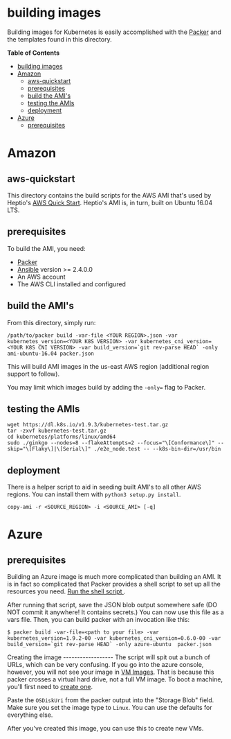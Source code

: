 building images
===============
Building images for Kubernetes is easily accomplished with the [Packer](https://github.com/hashicorp/packer) and the templates found in this directory.

<!-- markdown-toc start - Don't edit this section. Run M-x markdown-toc-refresh-toc -->
**Table of Contents**

- [building images](#building-images)
- [Amazon](#amazon)
    - [aws-quickstart](#aws-quickstart)
    - [prerequisites](#prerequisites)
    - [build the AMI's](#build-the-amis)
    - [testing the AMIs](#testing-the-amis)
    - [deployment](#deployment)
- [Azure](#azure)
    - [prerequisites](#prerequisites-1)

<!-- markdown-toc end -->


Amazon
========

aws-quickstart
--------------
This directory contains the build scripts for the AWS AMI that's used by Heptio's [AWS Quick Start](https://github.com/heptioaws-quickstart). Heptio's AMI is, in turn, built on Ubuntu 16.04 LTS.

prerequisites
-------------
To build the AMI, you need:

- [Packer](https://www.packer.io/docs/installation.html)
- [Ansible](http://docs.ansible.com/ansible/latest/intro_installation.html) version >= 2.4.0.0
- An AWS account
- The AWS CLI installed and configured

build the AMI's
---------------
From this directory, simply run:

```
/path/to/packer build -var-file <YOUR REGION>.json -var kubernetes_version=<YOUR K8S VERSION> -var kubernetes_cni_version=<YOUR K8S CNI VERSION> -var build_version=`git rev-parse HEAD` -only ami-ubuntu-16.04 packer.json
```
This will build AMI images in the us-east AWS region (additional region support to follow).

You may limit which images build by adding the `-only=` flag to Packer.

testing the AMIs
----------------
```
wget https://dl.k8s.io/v1.9.3/kubernetes-test.tar.gz
tar -zxvf kubernetes-test.tar.gz
cd kubernetes/platforms/linux/amd64
sudo ./ginkgo --nodes=8 --flakeAttempts=2 --focus="\[Conformance\]" --skip="\[Flaky\]|\[Serial\]" ./e2e_node.test -- --k8s-bin-dir=/usr/bin
```

deployment
----------
There is a helper script to aid in seeding built AMI's to all other AWS regions.
You can install them with `python3 setup.py install`.

```
copy-ami -r <SOURCE_REGION> -i <SOURCE_AMI> [-q]
```


Azure
=====

prerequisites
-------------
Building an Azure image is much more complicated than building an AMI. It is in
fact so complicated that Packer provides a shell script to set up all the
resources you need. [ Run the shell script ][script].


After running that script, save the JSON blob output somewhere safe (DO NOT
commit it anywhere! It contains secrets.) You can now use this file as a vars
file. Then, you can build packer with an invocation like this:

```
$ packer build -var-file=<path to your file> -var kubernetes_version=1.9.2-00 -var kubernetes_cni_version=0.6.0-00 -var build_version=`git rev-parse HEAD` -only azure-ubuntu  packer.json
```

[script]: https://www.packer.io/docs/builders/azure-setup.html#guided-setup

Creating the image ------------------ The script will spit out a bunch of URLs,
which can be very confusing. If you go into the azure console, however, you will
not see your image in [VM Images][images]. That is because this packer crosses a
virtual hard drive, not a full VM image. To boot a machine, you'll first need to
[create one][create].

Paste the `OSDiskUri` from the packer output into the "Storage Blob" field. Make
sure you set the image type to `Linux`. You can use the defaults for everything
else.

After you've created this image, you can use this to create new VMs.

[images]: https://portal.azure.com/#blade/HubsExtension/Resources/resourceType/Microsoft.Compute%2Fimages
[create]: https://portal.azure.com/#create/Microsoft.Image-ARM

